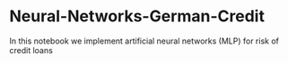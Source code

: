 # Neural-Networks-German-Credit
In this notebook we implement artificial neural networks (MLP) for risk of credit loans
